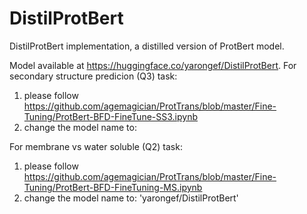 # DistilProtBert
DistilProtBert implementation, a distilled version of ProtBert model.

Model available at https://huggingface.co/yarongef/DistilProtBert.
For secondary structure predicion (Q3) task:
  1. please follow https://github.com/agemagician/ProtTrans/blob/master/Fine-Tuning/ProtBert-BFD-FineTune-SS3.ipynb
  2. change the model name to: 

For membrane vs water soluble (Q2) task:
  1. please follow https://github.com/agemagician/ProtTrans/blob/master/Fine-Tuning/ProtBert-BFD-FineTuning-MS.ipynb
  2. change the model name to: 'yarongef/DistilProtBert'

